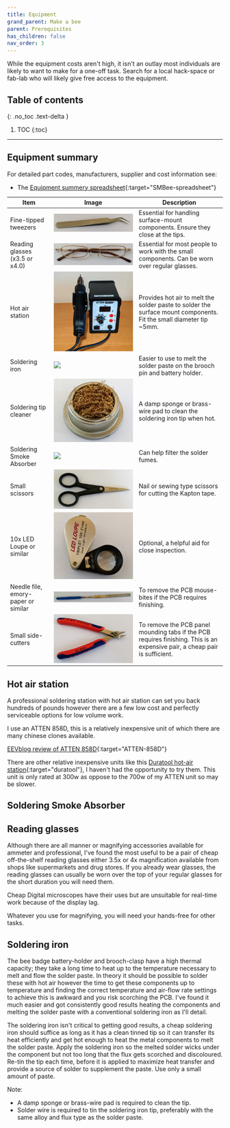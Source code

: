 ```yaml
---
title: Equipment
grand_parent: Make a bee
parent: Prerequisites
has_children: false
nav_order: 3
---
```


While the equipment costs aren't high, it isn't an outlay most individuals are likely to want to make for a one-off task. Search for a local hack-space or fab-lab who will likely give free access to the equipment.

## Table of contents
{: .no_toc .text-delta }

1. TOC
{:toc}
---

## Equipment summary

For detailed part codes, manufacturers, supplier and cost information see:
* The [Equipment summery spreadsheet]{:target="SMBee-spreadsheet"}

| Item | Image | Description
-|-|-
Fine-tipped tweezers | ![](assets/tweezers.jpg) | Essential for handling surface-mount components. Ensure they close at the tips.
Reading glasses (x3.5 or x4.0) | ![](assets/reading-glasses.jpg) | Essential for most people to work with the small components. Can be worn over regular glasses.
Hot air station | ![](assets/atten858d.jpg) | Provides hot air to melt the solder paste to solder the surface mount components. Fit the small diameter tip ~5mm.
Soldering iron | ![](assets/) | Easier to use to melt the solder paste on the brooch pin and battery holder.
Soldering tip cleaner | ![](assets/tip-cleaner-brass.jpg) | A damp sponge or brass-wire pad to clean the soldering iron tip when hot.
Soldering Smoke Absorber | ![](assets/) | Can help filter the solder fumes.
Small scissors | ![](assets/small-scissors.jpg) | Nail or sewing type scissors for cutting the Kapton tape.
10x LED Loupe or similar | ![](assets/10x-loupe.jpg) | Optional, a helpful aid for close inspection.
Needle file, emory-paper or similar | ![](assets/needle-file.jpg) | To remove the PCB mouse-bites if the PCB requires finishing.
Small side-cutters | ![](assets/side-cutters.jpg) | To remove the PCB panel mounding tabs  if the PCB requires finishing. This is an expensive pair, a cheap pair is sufficient.

## Hot air station

A professional soldering station with hot air station can set you back hundreds of pounds however there are
a few low cost and perfectly serviceable options for low volume work.

I use an ATTEN 858D, this is a relatively inexpensive unit of which there are many chinese clones available.

[EEVblog review of ATTEN 858D]{:target="ATTEN-858D"}

There are other relative inexpensive units like this [Duratool hot-air station](https://cpc.farnell.com/duratool/d03167/hot-air-smd-rework-station/dp/SD02123){:target="duratool"}, I haven't had the opportunity to try them. This unit is only rated at 300w as oppose to the 700w of my ATTEN unit so may be slower.

<!--
### Butain powered hot air guns

Some gas soldering irons have a catalyzing nozzle attachment as an alternative to the soldering bit. I have not tried to
use these for surface mount soldering however it may be possible to use one using the distance from the component to
adjust the temperature. Experimentation required.
-->

## Soldering Smoke Absorber

## Reading glasses

Although there are all manner or magnifying accessories available for ammeter and professional, I've found the most useful to be a pair of cheap off-the-shelf reading glasses either 3.5x or 4x magnification available from shops like supermarkets and drug stores. If you already wear glasses, the reading glasses can usually be worn over the top of your regular glasses for the short duration you will need them.

Cheap Digital microscopes have their uses but are unsuitable for real-time work because of the display lag.

Whatever you use for magnifying, you will need your hands-free for other tasks.

## Soldering iron

The bee badge battery-holder and brooch-clasp have a high thermal capacity; they take a long time to heat up to the temperature necessary to melt and flow the solder paste. In theory it should be possible to solder these with hot air however the time to get these components up to temperature and finding the correct temperature and air-flow rate settings to achieve this is awkward and you risk scorching the PCB. I've found it much easier and got consistently good results heating the components and melting the solder paste with a conventional soldering iron as I'll detail.

The soldering iron isn't critical to getting good results, a cheap soldering iron should suffice as long as it has a clean tinned tip so it can transfer its heat efficiently and get hot enough to heat the metal components to melt the solder paste. Apply the soldering iron so the melted solder wicks under the component but not too long that the flux gets scorched and discoloured.  Re-tin the tip each time, before it is applied to maximize heat transfer and provide a source of solder to supplement the paste. Use only a small amount of paste.

Note:
* A damp sponge or brass-wire pad is required to clean the tip.
* Solder wire is required to tin the soldering iron tip, preferably with the same alloy and flux type as the solder paste.

[Equipment summery spreadsheet]: https://docs.google.com/spreadsheets/d/1pC-4M-7qa12mT0QL2S9FdDb4QyRmq4kYofQHElQal1s/edit#gid=802410893
[EEVblog review of ATTEN 858D]: https://www.youtube.com/watch?v=vva2t21sOAs

